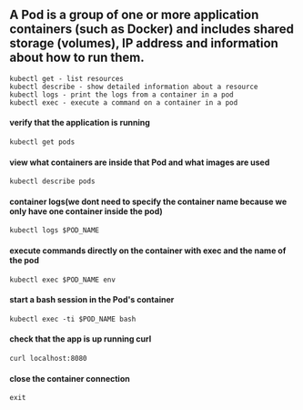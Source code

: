 ## A Pod is a group of one or more application containers (such as Docker) and includes shared storage (volumes), IP address and information about how to run them.

    kubectl get - list resources
    kubectl describe - show detailed information about a resource
    kubectl logs - print the logs from a container in a pod
    kubectl exec - execute a command on a container in a pod

#### verify that the application is running
```docker
kubectl get pods
```
#### view what containers are inside that Pod and what images are used
```docker
kubectl describe pods
```
#### container logs(we dont need to specify the container name because we only have one container inside the pod)
```docker
kubectl logs $POD_NAME
```
#### execute commands directly on the container with exec and the name of the pod
```docker
kubectl exec $POD_NAME env
```
#### start a bash session in the Pod's container
```docker
kubectl exec -ti $POD_NAME bash
```
#### check that the app is up running curl
```docker
curl localhost:8080
```
#### close the container connection
```docker
exit
```